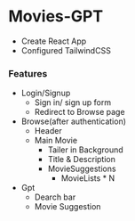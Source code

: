 # Movies-GPT
- Create React App
- Configured TailwindCSS

### Features
- Login/Signup
   - Sign in/ sign up form
   - Redirect to Browse page
- Browse(after authentication)
   - Header
   - Main Movie
       - Tailer in Background
       - Title & Description
       - MovieSuggestions
          - MovieLists * N
- Gpt
    - Dearch bar
    - Movie Suggestion